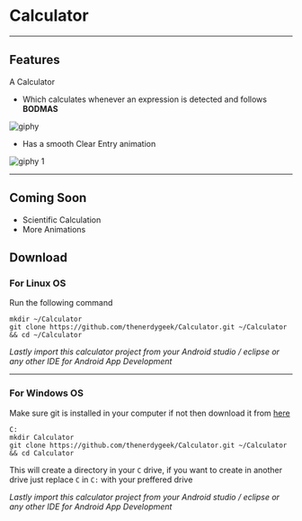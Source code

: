 # Calculator
---

## Features
A Calculator

* Which calculates whenever an expression is detected and follows **BODMAS**

![giphy](https://user-images.githubusercontent.com/20073118/29003400-00d207de-7ad4-11e7-8d82-2d973725cfe6.gif)

* Has a smooth Clear Entry animation

![giphy 1](https://user-images.githubusercontent.com/20073118/29003488-49b03916-7ad5-11e7-8bdd-78e2f6b0caaf.gif)

---
## Coming Soon

* Scientific Calculation
* More Animations

## Download

### For Linux OS
Run the following command 

```
mkdir ~/Calculator
git clone https://github.com/thenerdygeek/Calculator.git ~/Calculator && cd ~/Calculator
```

*Lastly import this calculator project from your Android studio / eclipse or any other IDE for Android App Development* 

---
### For Windows OS

Make sure git is installed in your computer if not then download it from [here](https://git-scm.com/download/win)
```
C:
mkdir Calculator 
git clone https://github.com/thenerdygeek/Calculator.git ~/Calculator && cd Calculator
```
This will create a directory in your `C` drive, if you want to create in another drive just replace `C` in `C:` with your preffered drive

*Lastly import this calculator project from your Android studio / eclipse or any other IDE for Android App Development*
